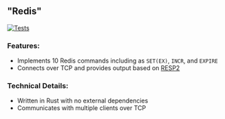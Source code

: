 ## "Redis"
[![Tests](https://github.com/thomascpowell/redis/actions/workflows/test.yml/badge.svg)](https://github.com/thomascpowell/redis/actions/workflows/test.yml)

### Features:
- Implements 10 Redis commands including as `SET(EX)`, `INCR`, and `EXPIRE`
- Connects over TCP and provides output based on [RESP2](https://redis.io/docs/latest/develop/reference/protocol-spec/)

### Technical Details:
- Written in Rust with no external dependencies
- Communicates with multiple clients over TCP
